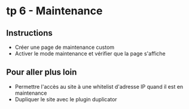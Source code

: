 tp 6 - Maintenance
==================

Instructions
------------
- Créer une page de maintenance custom
- Activer le mode maintenance et vérifier que la page s'affiche

Pour aller plus loin
--------------------
- Permettre l'accès au site à une whitelist d'adresse IP quand il est en maintenance
- Dupliquer le site avec le plugin duplicator
